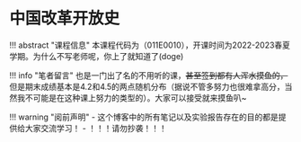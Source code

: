# 中国改革开放史

!!! abstract "课程信息"
	本课程代码为（011E0010），开课时间为2022-2023春夏学期。为什么不写老师呢，你上了就知道了(doge)

!!! info "笔者留言"
	也是一门出了名的不用听的课，~~甚至签到都有人浑水摸鱼的，~~但是期末成绩基本是4.2和4.5的两点随机分布（据说不管多努力也很难拿高分，当然我不可能是在这种课上努力的类型的）。大家可以接受就来摸鱼叭~

!!! warning "阅前声明"
    - 这个博客中的所有笔记以及实验报告存在的目的都是提供给大家交流学习！
    - ！！！请勿抄袭！！！